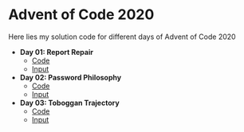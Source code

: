 # Advent of Code 2020
Here lies my solution code for different days of Advent of Code 2020

* **Day 01: Report Repair**
  * [Code](https://github.com/4lb1n0/adventofcode/blob/main/2020/solutions/day01.py)
  * [Input](https://github.com/4lb1n0/adventofcode/blob/main/2020/inputs/day01.txt)
* **Day 02: Password Philosophy**
  * [Code](https://github.com/4lb1n0/adventofcode/blob/main/2020/solutions/day02.py)
  * [Input](https://github.com/4lb1n0/adventofcode/blob/main/2020/inputs/day02.txt)
* **Day 03: Toboggan Trajectory**
  * [Code](https://github.com/4lb1n0/adventofcode/blob/main/2020/solutions/day03.py)
  * [Input](https://github.com/4lb1n0/adventofcode/blob/main/2020/inputs/day03.txt)
